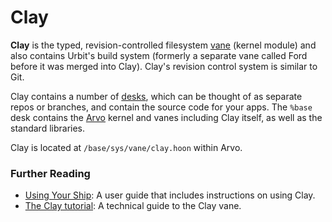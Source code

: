 # Clay

**Clay** is the typed, revision-controlled filesystem [vane](vane) (kernel module) and also contains Urbit's build system (formerly a separate vane called Ford before it was merged into Clay). Clay's revision control system is similar to Git.

Clay contains a number of [desks](desk), which can be thought of as separate repos or branches, and contain the source code for your apps. The `%base` desk contains the [Arvo](arvo) kernel and vanes including Clay itself, as well as the standard libraries.

Clay is located at `/base/sys/vane/clay.hoon` within Arvo.

### Further Reading

- [Using Your Ship](https://urbit.org/using/os/filesystem): A user guide that includes instructions on using Clay.
- [The Clay tutorial](../system/kernel/clay): A technical guide to the Clay vane.
